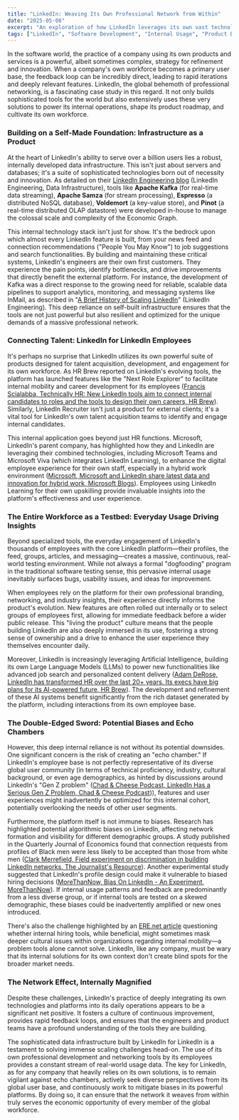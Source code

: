 ```yaml
---
title: "LinkedIn: Weaving Its Own Professional Network from Within"
date: "2025-05-08"
excerpt: "An exploration of how LinkedIn leverages its own vast technological infrastructure and employee usage to refine its platform, and the potential pitfalls of this deep internal reliance."
tags: ["LinkedIn", "Software Development", "Internal Usage", "Product Development", "Big Data", "AI", "Company Culture", "Tech Industry"]
---
```


In the software world, the practice of a company using its own products and services is a powerful, albeit sometimes complex, strategy for refinement and innovation. When a company's own workforce becomes a primary user base, the feedback loop can be incredibly direct, leading to rapid iterations and deeply relevant features. LinkedIn, the global behemoth of professional networking, is a fascinating case study in this regard. It not only builds sophisticated tools for the world but also extensively uses these very solutions to power its internal operations, shape its product roadmap, and cultivate its own workforce.

### Building on a Self-Made Foundation: Infrastructure as a Product

At the heart of LinkedIn's ability to serve over a billion users lies a robust, internally developed data infrastructure. This isn't just about servers and databases; it's a suite of sophisticated technologies born out of necessity and innovation. As detailed on their [LinkedIn Engineering blog](https://engineering.linkedin.com/teams/data/data-infrastructure) (LinkedIn Engineering, Data Infrastructure), tools like **Apache Kafka** (for real-time data streaming), **Apache Samza** (for stream processing), **Espresso** (a distributed NoSQL database), **Voldemort** (a key-value store), and **Pinot** (a real-time distributed OLAP datastore) were developed in-house to manage the colossal scale and complexity of the Economic Graph.

This internal technology stack isn't just for show. It's the bedrock upon which almost every LinkedIn feature is built, from your news feed and connection recommendations ("People You May Know") to job suggestions and search functionalities. By building and maintaining these critical systems, LinkedIn's engineers are their own first customers. They experience the pain points, identify bottlenecks, and drive improvements that directly benefit the external platform. For instance, the development of Kafka was a direct response to the growing need for reliable, scalable data pipelines to support analytics, monitoring, and messaging systems like InMail, as described in "[A Brief History of Scaling LinkedIn](https://engineering.linkedin.com/architecture/brief-history-scaling-linkedin)" (LinkedIn Engineering). This deep reliance on self-built infrastructure ensures that the tools are not just powerful but also resilient and optimized for the unique demands of a massive professional network.

### Connecting Talent: LinkedIn for LinkedIn Employees

It's perhaps no surprise that LinkedIn utilizes its own powerful suite of products designed for talent acquisition, development, and engagement for its own workforce. As HR Brew reported on LinkedIn's evolving tools, the platform has launched features like the "Next Role Explorer" to facilitate internal mobility and career development for its employees ([Francis Scialabba, Technically HR: New LinkedIn tools aim to connect internal candidates to roles and the tools to design their own careers, HR Brew](https://www.hr-brew.com/stories/2024/03/06/technically-hr-new-linkedin-tools-aim-to-connect-internal-candidates-to-roles-and-the-tools-to-design-their-own-careers)). Similarly, LinkedIn Recruiter isn't just a product for external clients; it's a vital tool for LinkedIn's own talent acquisition teams to identify and engage internal candidates.

This internal application goes beyond just HR functions. Microsoft, LinkedIn's parent company, has highlighted how they and LinkedIn are leveraging their combined technologies, including Microsoft Teams and Microsoft Viva (which integrates LinkedIn Learning), to enhance the digital employee experience for their own staff, especially in a hybrid work environment ([Microsoft, Microsoft and LinkedIn share latest data and innovation for hybrid work, Microsoft Blogs](https://blogs.microsoft.com/blog/2021/09/09/microsoft-and-linkedin-share-latest-data-and-innovation-for-hybrid-work/)). Employees using LinkedIn Learning for their own upskilling provide invaluable insights into the platform's effectiveness and user experience.

### The Entire Workforce as a Testbed: Everyday Usage Driving Insights

Beyond specialized tools, the everyday engagement of LinkedIn's thousands of employees with the core LinkedIn platform—their profiles, the feed, groups, articles, and messaging—creates a massive, continuous, real-world testing environment. While not always a formal "dogfooding" program in the traditional software testing sense, this pervasive internal usage inevitably surfaces bugs, usability issues, and ideas for improvement.

When employees rely on the platform for their own professional branding, networking, and industry insights, their experience directly informs the product's evolution. New features are often rolled out internally or to select groups of employees first, allowing for immediate feedback before a wider public release. This "living the product" culture means that the people building LinkedIn are also deeply immersed in its use, fostering a strong sense of ownership and a drive to enhance the user experience they themselves encounter daily.

Moreover, LinkedIn is increasingly leveraging Artificial Intelligence, building its own Large Language Models (LLMs) to power new functionalities like advanced job search and personalized content delivery ([Adam DeRose, LinkedIn has transformed HR over the last 20+ years. Its execs have big plans for its AI-powered future, HR Brew](https://www.hr-brew.com/stories/2025/03/21/linkedin-has-transformed-hr-over-the-last-20-years-its-execs-have-big-plans-for-its-ai-powered-future)). The development and refinement of these AI systems benefit significantly from the rich dataset generated by the platform, including interactions from its own employee base.

### The Double-Edged Sword: Potential Biases and Echo Chambers

However, this deep internal reliance is not without its potential downsides. One significant concern is the risk of creating an "echo chamber." If LinkedIn's employee base is not perfectly representative of its diverse global user community (in terms of technical proficiency, industry, cultural background, or even age demographics, as hinted by discussions around LinkedIn's "Gen Z problem" ([Chad & Cheese Podcast, LinkedIn Has a Serious Gen Z Problem, Chad & Cheese Podcast](https://www.chadcheese.com/post/linkedin-has-a-serious-gen-z-problem))), features and user experiences might inadvertently be optimized for this internal cohort, potentially overlooking the needs of other user segments.

Furthermore, the platform itself is not immune to biases. Research has highlighted potential algorithmic biases on LinkedIn, affecting network formation and visibility for different demographic groups. A study published in the Quarterly Journal of Economics found that connection requests from profiles of Black men were less likely to be accepted than those from white men ([Clark Merrefield, Field experiment on discrimination in building LinkedIn networks, The Journalist's Resource](https://journalistsresource.org/economics/discrimination-linkedin-network-building/)). Another experimental study suggested that LinkedIn's profile design could make it vulnerable to biased hiring decisions ([MoreThanNow, Bias On LinkedIn - An Experiment, MoreThanNow](https://www.morethannow.co.uk/single-post/2021/1/2/bias-on-linkedin-an-experimental-study)). If internal usage patterns and feedback are predominantly from a less diverse group, or if internal tools are tested on a skewed demographic, these biases could be inadvertently amplified or new ones introduced.

There's also the challenge highlighted by an [ERE.net article](https://www.ere.net/articles/is-linkedins-new-internal-hiring-tool-a-solution-to-the-wrong-problem) questioning whether internal hiring tools, while beneficial, might sometimes mask deeper cultural issues within organizations regarding internal mobility—a problem tools alone cannot solve. LinkedIn, like any company, must be wary that its internal solutions for its own context don't create blind spots for the broader market needs.

### The Network Effect, Internally Magnified

Despite these challenges, LinkedIn's practice of deeply integrating its own technologies and platforms into its daily operations appears to be a significant net positive. It fosters a culture of continuous improvement, provides rapid feedback loops, and ensures that the engineers and product teams have a profound understanding of the tools they are building.

The sophisticated data infrastructure built by LinkedIn for LinkedIn is a testament to solving immense scaling challenges head-on. The use of its own professional development and networking tools by its employees provides a constant stream of real-world usage data. The key for LinkedIn, as for any company that heavily relies on its own solutions, is to remain vigilant against echo chambers, actively seek diverse perspectives from its global user base, and continuously work to mitigate biases in its powerful platforms. By doing so, it can ensure that the network it weaves from within truly serves the economic opportunity of every member of the global workforce.